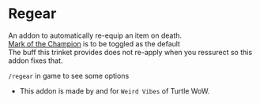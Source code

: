 Regear
===

An addon to automatically re-equip an item on death.  
[Mark of the Champion](https://database.turtle-wow.org/?item=23206) is to be toggled as the default  
The buff this trinket provides does not re-apply when you ressurect so this addon fixes that.  

`/regear` in game to see some options  

* This addon is made by and for `Weird Vibes` of Turtle WoW.  